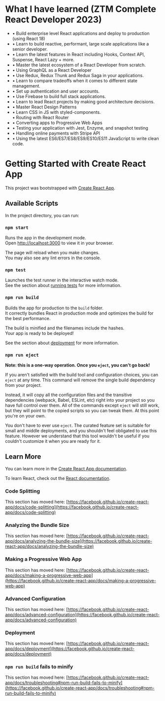 What I have learned (ZTM Complete React Developer 2023)
========================================================

<ul>
<li>
• Build enterprise level React applications and deploy to production (using React 18)
</li>
<li>
• Learn to build reactive, performant, large scale applications like a senior developer.
</li>
<li>
• Learn the latest features in React including Hooks, Context API, Suspense, React Lazy + more.
</li>
<li>
• Master the latest ecosystem of a React Developer from scratch.
</li>
<li>
• Using GraphQL as a React Developer
</li>
<li>
• Use Redux, Redux Thunk and Redux Saga in your applications.
</li>
<li>
• Learn to compare tradeoffs when it comes to different state management.
</li>
<li>
• Set up authentication and user accounts.
</li>
<li>
• Use Firebase to build full stack applications.
</li>
<li>
• Learn to lead React projects by making good architecture decisions.
</li>
<li>
• Master React Design Patterns
</li>
<li>
• Learn CSS in JS with styled-components.
</li>
• Routing with React Router
<li>
• Converting apps to Progressive Web Apps
</li>
<li>
• Testing your application with Jest, Enzyme, and snapshot testing
</li>
<li>
• Handling online payments with Stripe API
</li>
<li>
• Using the latest ES6/ES7/ES8/ES9/ES10/ES11 JavaScript to write clean code.
</li>

</ul>

# Getting Started with Create React App

This project was bootstrapped with [Create React App](https://github.com/facebook/create-react-app).

## Available Scripts

In the project directory, you can run:

### `npm start`

Runs the app in the development mode.\
Open [http://localhost:3000](http://localhost:3000) to view it in your browser.

The page will reload when you make changes.\
You may also see any lint errors in the console.

### `npm test`

Launches the test runner in the interactive watch mode.\
See the section about [running tests](https://facebook.github.io/create-react-app/docs/running-tests) for more information.

### `npm run build`

Builds the app for production to the `build` folder.\
It correctly bundles React in production mode and optimizes the build for the best performance.

The build is minified and the filenames include the hashes.\
Your app is ready to be deployed!

See the section about [deployment](https://facebook.github.io/create-react-app/docs/deployment) for more information.

### `npm run eject`

**Note: this is a one-way operation. Once you `eject`, you can't go back!**

If you aren't satisfied with the build tool and configuration choices, you can `eject` at any time. This command will remove the single build dependency from your project.

Instead, it will copy all the configuration files and the transitive dependencies (webpack, Babel, ESLint, etc) right into your project so you have full control over them. All of the commands except `eject` will still work, but they will point to the copied scripts so you can tweak them. At this point you're on your own.

You don't have to ever use `eject`. The curated feature set is suitable for small and middle deployments, and you shouldn't feel obligated to use this feature. However we understand that this tool wouldn't be useful if you couldn't customize it when you are ready for it.

## Learn More

You can learn more in the [Create React App documentation](https://facebook.github.io/create-react-app/docs/getting-started).

To learn React, check out the [React documentation](https://reactjs.org/).

### Code Splitting

This section has moved here: [https://facebook.github.io/create-react-app/docs/code-splitting](https://facebook.github.io/create-react-app/docs/code-splitting)

### Analyzing the Bundle Size

This section has moved here: [https://facebook.github.io/create-react-app/docs/analyzing-the-bundle-size](https://facebook.github.io/create-react-app/docs/analyzing-the-bundle-size)

### Making a Progressive Web App

This section has moved here: [https://facebook.github.io/create-react-app/docs/making-a-progressive-web-app](https://facebook.github.io/create-react-app/docs/making-a-progressive-web-app)

### Advanced Configuration

This section has moved here: [https://facebook.github.io/create-react-app/docs/advanced-configuration](https://facebook.github.io/create-react-app/docs/advanced-configuration)

### Deployment

This section has moved here: [https://facebook.github.io/create-react-app/docs/deployment](https://facebook.github.io/create-react-app/docs/deployment)

### `npm run build` fails to minify

This section has moved here: [https://facebook.github.io/create-react-app/docs/troubleshooting#npm-run-build-fails-to-minify](https://facebook.github.io/create-react-app/docs/troubleshooting#npm-run-build-fails-to-minify)
